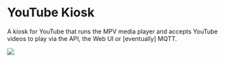 # YouTube Kiosk

A kiosk for YouTube that runs the MPV media player and accepts YouTube videos to play via the API, the Web UI or [eventually] MQTT.

![](https://i.imgur.com/KXY57sa.png)
